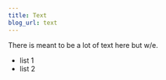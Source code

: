 ```yaml
---
title: Text
blog_url: text
---
```


There is meant to be a lot of text here but w/e.


- list 1
- list 2
